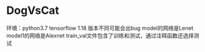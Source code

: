 # DogVsCat
环境：python3.7 tensorflow 1.18 版本不同可能会出bug
model的网络是Lenet
model1的网络是Alexnet
train_val文件包含了训练和测试，通过注释函数还选择测试
